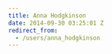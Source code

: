 ```yaml
---
title: Anna Hodgkinson
date: 2014-09-30 03:25:01 Z
redirect_from:
  - /users/anna_hodgkinson
---
```


